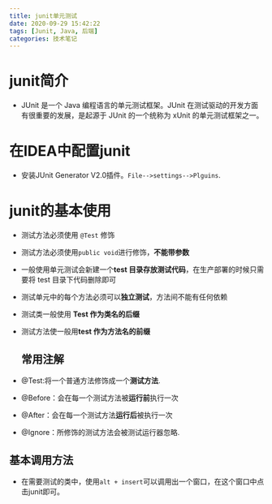 ```yaml
---
title: junit单元测试
date: 2020-09-29 15:42:22
tags: [Junit, Java, 后端]
categories: 技术笔记
---
```

# junit简介

* JUnit 是一个 Java 编程语言的单元测试框架。JUnit 在测试驱动的开发方面有很重要的发展，是起源于 JUnit 的一个统称为 xUnit 的单元测试框架之一。

# 在IDEA中配置junit

* 安装JUnit Generator V2.0插件。`File-->settings-->Plguins`.

# junit的基本使用

* 测试方法必须使用 `@Test` 修饰
* 测试方法必须使用` public void `进行修饰，**不能带参数**
* 一般使用单元测试会新建一个**test 目录存放测试代码**，在生产部署的时候只需要将 test 目录下代码删除即可
* 测试单元中的每个方法必须可以**独立测试**，方法间不能有任何依赖
* 测试类一般使用 **Test 作为类名的后缀**
* 测试方法使一般用**test 作为方法名的前缀**
  
  ## 常用注解

* @Test:将一个普通方法修饰成一个**测试方法**.
* @Before：会在每一个测试方法被**运行前**执行一次
* @After：会在每一个测试方法**运行后**被执行一次
* @Ignore：所修饰的测试方法会被测试运行器忽略.

## 基本调用方法

* 在需要测试的类中，使用`alt + insert`可以调用出一个窗口，在这个窗口中点击junit即可。